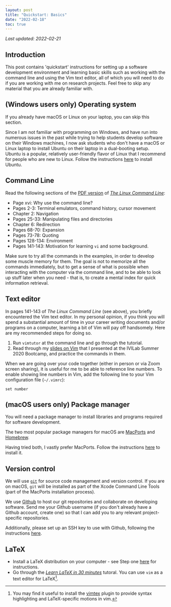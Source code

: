 ```yaml
---
layout: post
title: "Quickstart: Basics"
date: "2022-02-18"
toc: true
---
```


*Last updated: 2022-02-21*

Introduction
------------

This post contains 'quickstart' instructions for setting up a software
development environment and learning basic skills such as working with the
command line and using the Vim text editor, all of which you will need to do if
you are working with me on research projects. Feel free to skip any material
that you are already familiar with.


(Windows users only) Operating system
-------------------------------------

If you already have macOS or Linux on your laptop, you can skip this section.

Since I am not familiar with programming on Windows, and have run into numerous
issues in the past while trying to help students develop software on their
Windows machines, I now ask students who don't have a macOS or Linux laptop to
install Ubuntu on their laptop in a dual-booting setup. Ubuntu is a popular,
relatively user-friendly flavor of Linux that I recommend for people who are
new to Linux. Follow the instructions
[here](https://ubuntu.com/tutorials/install-ubuntu-desktop#1-overview) to
install Ubuntu.


Command Line
------------

Read the following sections of the [PDF
version](https://sourceforge.net/projects/linuxcommand/files/TLCL/19.01/TLCL-19.01.pdf/download)
of [*The Linux Command Line*](http://linuxcommand.org/index.php):

- Page xvi: Why use the command line?
- Pages 2-3: Terminal emulators, command history, cursor movement
- Chapter 2: Navigation
- Pages 25-33: Manipulating files and directories
- Chapter 6: Redirection
- Pages 68-70: Expansion
- Pages 73-78: Quoting
- Pages 128-134: Environment
- Pages 141-143: Motivation for learning `vi` and some background.

Make sure to try all the commands in the examples, in order to develop some
muscle memory for them. The goal is not to memorize all the commands
immediately, but to get a sense of what is possible when interacting with the
computer via the command line, and to be able to look up stuff later when you
need - that is, to create a mental index for quick information retrieval.

Text editor
-----------

In pages 141-143 of *The Linux Command Line* (see above), you briefly encountered
the Vim text editor. In my personal opinion, if you think you will spend a
substantial amount of time in your career writing documents and/or programs on
a computer, learning a bit of Vim will pay off handsomely. Here are my
recommended steps for doing so.

1. Run `vimtutor` at the command line and go through the tutorial.
2. Read through my [slides on Vim](/assets/vim.pdf) that I presented at the
   IVILab Summer 2020 Bootcamp, and practice the commands in them.

When we are going over your code together (either in person or via Zoom screen
sharing), it is useful for me to be able to reference line numbers. To enable
showing line numbers in Vim, add the following line to your Vim configuration
file (`~/.vimrc`):

```
set number
```

(macOS users only) Package manager
----------------------------------

You will need a package manager to install libraries and programs required for
software development.

The two most popular package managers for macOS are
[MacPorts](https://www.macports.org) and [Homebrew](https://brew.sh).

Having tried both, I vastly prefer MacPorts. Follow the instructions
[here](https://www.macports.org/install.php) to install it.

Version control
---------------

We will use [`git`](https://git-scm.com) for source code management and version
control. If you are on macOS, `git` will be installed as part of the Xcode
Command Line Tools (part of the MacPorts installation process).

We use [Github](https://github.com) to host our git repositories and
collaborate on developing software. Send me your Github username (if you don't
already have a Github account, create one) so that I can add you to any
relevant project-specific repositories.

Additionally, please set up an SSH key to use with Github, following the
instructions
[here](https://docs.github.com/en/authentication/connecting-to-github-with-ssh).

LaTeX
-----

- Install a LaTeX distribution on your computer - see Step one
  [here](https://ctan.org/starter) for instructions.
- Go through the [*Learn LaTeX in 30
  minutes*](https://www.overleaf.com/learn/latex/Learn_LaTeX_in_30_minutes)
  tutoral. You can use `vim` as a text editor for LaTeX[^vimtex].

[^vimtex]: You may find it useful to install the
[vimtex](https://github.com/lervag/vimtex) plugin to provide syntax
highlighting and LaTeX-specific motions in vim.

